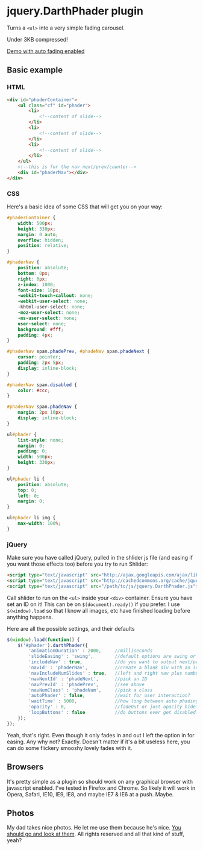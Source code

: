 # jquery.DarthPhader plugin

Turns a ```<ul>``` into a very simple fading carousel.

Under 3KB compressed!

[Demo with auto fading enabled](http://pdincubus.github.com/jquery.DarthPhader/phade.html)

## Basic example

### HTML

```html
<div id="phaderContainer">
    <ul class="cf" id="phader">
        <li>
            <!--content of slide-->
        </li>
        <li>
            <!--content of slide-->
        </li>
        <li>
            <!--content of slide-->
        </li>
    </ul>
    <!--this is for the nav next/prev/counter-->
    <div id="phaderNav"></div>
</div>
```

### CSS

Here's a basic idea of some CSS that will get you on your way:

```css
#phaderContainer {
    width: 500px;
    height: 330px;
    margin: 0 auto;
    overflow: hidden;
    position: relative;
}

#phaderNav {
    position: absolute;
    bottom: 0px;
    right: 0px;
    z-index: 1000;
    font-size: 18px;
    -webkit-touch-callout: none;
    -webkit-user-select: none;
    -khtml-user-select: none;
    -moz-user-select: none;
    -ms-user-select: none;
    user-select: none;
    background: #fff;
    padding: 4px;
}

#phaderNav span.phadePrev, #phadeNav span.phadeNext {
    cursor: pointer;
    padding: 2px 5px;
    display: inline-block;
}

#phaderNav span.disabled {
    color: #ccc;
}

#phaderNav span.phadeNav {
    margin: 2px 10px;
    display: inline-block;
}

ul#phader {
    list-style: none;
    margin: 0;
    padding: 0;
    width: 500px;
    height: 330px;
}

ul#phader li {
    position: absolute;
    top: 0;
    left: 0;
    margin: 0;
}

ul#phader li img {
    max-width: 100%;
}
```

### jQuery

Make sure you have called jQuery, pulled in the shlider js file (and easing if you want those effects too) before you try to run Shlider:

```html
<script type="text/javascript" src="http://ajax.googleapis.com/ajax/libs/jquery/1.8.3/jquery.min.js"></script>
<script type="text/javascript" src="http://cachedcommons.org/cache/jquery-easing/1.3.0/javascripts/jquery-easing-min.js"></script>
<script type="text/javascript" src="/path/to/js/jquery.DarthPhader.js"></script>
```

Call shlider to run on the ```<ul>``` inside your ```<div>``` container. Ensure you have set an ID on it! This can be on ```$(document).ready()``` if you prefer. I use ```$(window).load``` so that I know all images, etc have finished loading before anything happens.

Here are all the possible settings, and their defaults

```javascript
$(window).load(function() {
    $('#phader').darthPhader({
        'animationDuration' : 2000,     //milliseconds
        'slideEasing' : 'swing',        //default options are swing or linear
        'includeNav' : true,            //do you want to output next/prev buttons?
        'navId' : 'phaderNav',          //create a blank div with an id
        'navIncludeNumSlides' : true,   //left and right nav plus number of slides shown
        'navNextId' : 'phadeNext',      //pick an ID
        'navPrevId' : 'phadePrev',      //see above
        'navNumClass' : 'phadeNum',     //pick a class
        'autoPhader' : false,           //wait for user interaction?
        'waitTime' : 5000,              //how long between auto phading?
        'opacity' : 0,                  //fadeOut or just opacity hide? Default - fadeOut
        'loopButtons' : false           //do buttons ever get disabled?
    });
});
```

Yeah, that's right. Even though it only fades in and out I left the option in for easing. Any why not? Exactly. Doesn't matter if it's a bit useless here, you can do some flickery smooshy lovely fades with it.

## Browsers

It's pretty simple as a plugin so should work on any graphical browser with javascript enabled. I've tested in Firefox and Chrome. So likely it will work in Opera, Safari, IE10, IE9, IE8, and maybe IE7 & IE6 at a push. Maybe.

## Photos

My dad takes nice photos. He let me use them because he's nice. [You should go and look at them](http://www.flickr.com/photos/dsnine). All rights reserved and all that kind of stuff, yeah?
